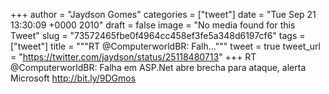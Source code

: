
+++
author = "Jaydson Gomes"
categories = ["tweet"]
date = "Tue Sep 21 13:30:09 +0000 2010"
draft = false
image = "No media found for this Tweet"
slug = "73572465fbe0f4964cc458ef3fe5a348d6197cf6"
tags = ["tweet"]
title = """RT @ComputerworldBR: Falh..."""
tweet = true
tweet_url = "https://twitter.com/jaydson/status/25118480713"
+++
RT @ComputerworldBR: Falha em ASP.Net abre brecha para ataque, alerta Microsoft http://bit.ly/9DGmos
